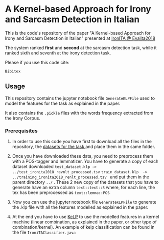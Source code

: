 # A Kernel-based Approach for Irony and Sarcasm Detection in Italian

This is the code's repository of the paper "A Kernel-based Approach for Irony and Sarcasm Detection in Italian" presented at <a href="http://www.di.unito.it/~tutreeb/ironita-evalita18/">IronITA @ Evalita2018</a>

The system ranked **first** and **second** at the sarcasm detection task, while it ranked sixth and seventh at the irony detection task.

Please if you use this code cite:
```
Bibitex
```

## Usage
This repository contains the jupyter notebook file `GenerateKLPFile` used to model the features for the task as explained in the paper.

It also contains the `.pickle` files with the words frequency extracted from the Irony Corpus.

### Prerequisites
1. In order to use this code you have first to download all the files in the repository, the <a href="http://www.di.unito.it/~tutreeb/ironita-evalita18/data.html">datasets for the task </a> and place them in the same folder.

2. Once you have downloaded these data, you need to preprocess them with a POS-tagger and lemmatizer. You have to generate a copy of each dataset downloaded   ```test_dataset.klp -> ../test_ironita2018_revnlt_processed.tsv``` ```train_dataset.klp  -> ../training_ironita2018_renlt_processed.tsv ```  and put them in the parent directory `../` . These 2 new copy of the datasets that you have to generate have an extra column `text::text::S` where, for each line, the tex has been preprocessed as `text::lemma::POS`

3. Now you can use the jupyter notebook file `GenerateKLPFile` to generate the .klp file with all the features modelled as explained in the paper.

4. At the end you have to use <a href="http://www.kelp-ml.org/">KeLP</a> to use the modelled features in a kernel machine (linear combination, as explained in the paper, or other type of combination/kernel). An example of kelp classification can be found in the file `IroniTAClassifier.java`
